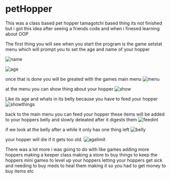 # petHopper
This was a class based pet hopper tamagotchi based thing its not finished but i got this idea after seeing a friends code and when i finesed learning about OOP 

The first thing you will see when you start the program is the game setstat menu which will prompt you to set the age and name of your hopper


![name](https://user-images.githubusercontent.com/84602650/149604334-c2d652aa-45e1-4df1-9e0b-2603d1050f2d.png)

![age](https://user-images.githubusercontent.com/84602650/149604336-4230a7ff-b250-4780-b2e2-199acd2a2a98.png)

once that is done you will be greated with the games main menu
![menu](https://user-images.githubusercontent.com/84602650/149604349-b9325957-3e4e-4169-9146-b1f12a53ab24.png)

at the menu you can show thing about your hopper
![show](https://user-images.githubusercontent.com/84602650/149604362-674effcc-c7a3-4153-a807-868a7bfc03c6.png)

Like its age and whats in its belly because you have to feed your hopper
![showthings](https://user-images.githubusercontent.com/84602650/149604365-012a7a81-e551-4e9e-b99e-28ee9b526783.png)

back to the main menu you can feed your hopper these items will be added to your hoppers belly and slowly deleated after it digests them
![feedint](https://user-images.githubusercontent.com/84602650/149604385-5edea1fe-7b58-4c3f-8922-7afc38710ab2.png)

if we look at the belly after a while it only has one thing left
![belly](https://user-images.githubusercontent.com/84602650/149604413-09732317-4669-4570-8fcb-715b84e7da06.png)


your hopper will die if it gets too old.
![agelimit](https://user-images.githubusercontent.com/84602650/149604479-0ffbf0a4-3700-4300-bf7f-4504bd7098c3.png)

There was a lot more i was going to do with like games adding more hoppers making a keeper class making a store to buy things to keep the hoppers
mini games to level up your hoppers letting your hoppers get sick and needing to buy meds to heal them making it so you had to get money to buy items 
etc
